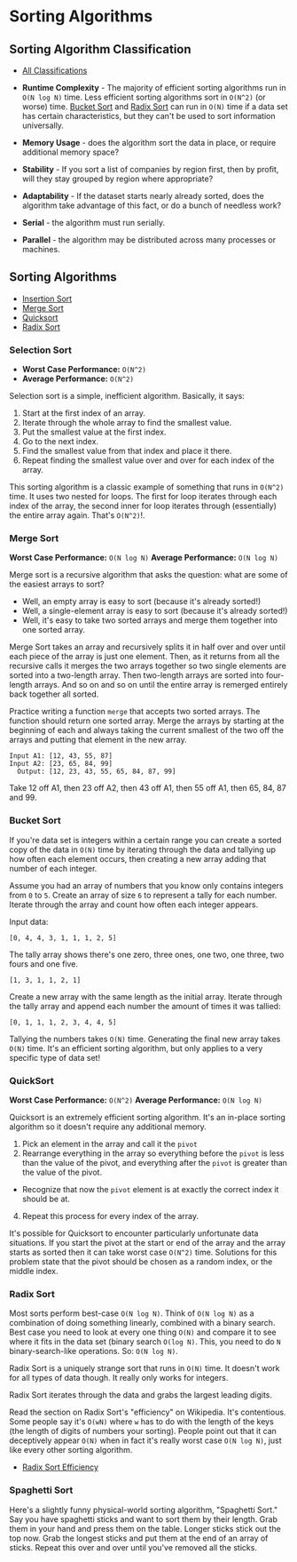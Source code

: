 # Sorting Algorithms

## Sorting Algorithm Classification
* [All Classifications](https://en.wikipedia.org/wiki/Sorting_algorithm#Classification)

* **Runtime Complexity** - The majority of efficient sorting algorithms run in
  `O(N log N)` time. Less efficient sorting algorithms sort in `O(N^2)` (or
  worse) time.
  [Bucket Sort](https://en.wikipedia.org/wiki/Bucket_sort) and
  [Radix Sort](https://en.wikipedia.org/wiki/Radix_sort)
  can run in `O(N)` time if a data set has certain characteristics, but they
  can't be used to sort information universally.
* **Memory Usage** - does the algorithm sort the data in place, or require
  additional memory space?
* **Stability** - If you sort a list of companies by region first, then by
  profit, will they stay grouped by region where appropriate?
* **Adaptability** - If the dataset starts nearly already sorted, does the
  algorithm take advantage of this fact, or do a bunch of needless work?
* **Serial** - the algorithm must run serially.
* **Parallel** - the algorithm may be distributed across many processes or
  machines.

## Sorting Algorithms
* [Insertion Sort](https://en.wikipedia.org/wiki/Insertion_sort)
* [Merge Sort](https://en.wikipedia.org/wiki/Merge_sort)
* [Quicksort](https://en.wikipedia.org/wiki/Quicksort)
* [Radix Sort](https://en.wikipedia.org/wiki/Radix_sort)

### Selection Sort
* **Worst Case Performance:** `O(N^2)`
* **Average Performance:** `O(N^2)`

Selection sort is a simple, inefficient algorithm. Basically, it says:

1. Start at the first index of an array.
2. Iterate through the whole array to find the smallest value.
3. Put the smallest value at the first index.
4. Go to the next index.
5. Find the smallest value from that index and place it there.
6. Repeat finding the smallest value over and over for each index of the array.

This sorting algorithm is a classic example of something that runs in `O(N^2)`
time. It uses two nested for loops. The first for loop iterates through each
index of the array, the second inner for loop iterates through (essentially)
the entire array again. That's `O(N^2)`!.

### Merge Sort
**Worst Case Performance:** `O(N log N)`
**Average Performance:** `O(N log N)`

Merge sort is a recursive algorithm that asks the question: what are some of
the easiest arrays to sort?

* Well, an empty array is easy to sort (because it's already sorted!)
* Well, a single-element array is easy to sort (because it's already sorted!)
* Well, it's easy to take two sorted arrays and merge them together into one
  sorted array.

Merge Sort takes an array and recursively splits it in half over and over until
each piece of the array is just one element. Then, as it returns from all the
recursive calls it merges the two arrays together so two single elements are
sorted into a two-length array. Then two-length arrays are sorted into
four-length arrays. And so on and so on until the entire array is remerged
entirely back together all sorted.

Practice writing a function `merge` that accepts two sorted arrays. The
function should return one sorted array. Merge the arrays by starting at
the beginning of each and always taking the current smallest of the two off the
arrays and putting that element in the new array.

```
Input A1: [12, 43, 55, 87]
Input A2: [23, 65, 84, 99]
  Output: [12, 23, 43, 55, 65, 84, 87, 99]
```

Take 12 off A1, then 23 off A2, then 43 off A1, then 55 off A1, then 65, 84, 87
and 99.

### Bucket Sort
If you're data set is integers within a certain range you can create a sorted
copy of the data in `O(N)` time by iterating through the data and tallying up
how often each element occurs, then creating a new array adding that number
of each integer.

Assume you had an array of numbers that you know only contains integers from
`0` to `5`. Create an array of size `6` to represent a tally for each number.
Iterate through the array and count how often each integer appears.

Input data:

```
[0, 4, 4, 3, 1, 1, 1, 2, 5]
```

The tally array shows there's one zero, three ones, one two, one three, two
fours and one five.

```
[1, 3, 1, 1, 2, 1]
```

Create a new array with the same length as the initial array. Iterate through
the tally array and append each number the amount of times it was tallied:

```
[0, 1, 1, 1, 2, 3, 4, 4, 5]
```

Tallying the numbers takes `O(N)` time. Generating the final new array takes
`O(N)` time. It's an efficient sorting algorithm, but only applies to a very
specific type of data set!

### QuickSort
**Worst Case Performance:** `O(N^2)`
**Average Performance:** `O(N log N)`

Quicksort is an extremely efficient sorting algorithm. It's an in-place sorting
algorithm so it doesn't require any additional memory.

1. Pick an element in the array and call it the `pivot`
2. Rearrange everything in the array so everything before the `pivot` is less
   than the value of the pivot, and everything after the `pivot` is greater
   than the value of the pivot.
  * Recognize that now the `pivot` element is at exactly the correct index it
    should be at.
4. Repeat this process for every index of the array.

It's possible for Quicksort to encounter particularly unfortunate data
situations. If you start the pivot at the start or end of the array and the
array starts as sorted then it can take worst case `O(N^2)` time. Solutions for
this problem state that the pivot should be chosen as a random index, or the
middle index.

### Radix Sort
Most sorts perform best-case `O(N log N)`. Think of `O(N log N)` as
a combination of doing something linearly, combined with a binary search. Best
case you need to look at every one thing `O(N)` and compare it to see where it
fits in the data set (binary search `O(log N)`. This, you need to do `N`
binary-search-like operations. So: `O(N log N)`.

Radix Sort is a uniquely strange sort that runs in `O(N)` time. It doesn't work
for all types of data though. It really only works for integers.

Radix Sort iterates through the data and grabs the largest leading digits.

Read the section on Radix Sort's "efficiency" on Wikipedia. It's contentious.
Some people say it's `O(wN)` where `w` has to do with the length of the keys
(the length of digits of numbers your sorting). People point out that it can
deceptively appear `O(N)` when in fact it's really worst case `O(N log N)`,
just like every other sorting algorithm.

* [Radix Sort Efficiency](https://en.wikipedia.org/wiki/Radix_sort#Efficiency)

### Spaghetti Sort
Here's a slightly funny physical-world sorting algorithm, "Spaghetti Sort."
Say you have spaghetti sticks and want to sort them by their length. Grab
them in your hand and press them on the table. Longer sticks stick out the top
now. Grab the longest sticks and put them at the end of an array of sticks.
Repeat this over and over until you've removed all the sticks.
